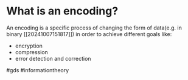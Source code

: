# What is an encoding? 

An encoding is a specific process of changing the form of data(e.g. in binary [[20241007151817]]) in order to achieve different goals like: 
* encryption
* compression
* error detection and correction

#gds #informationtheory